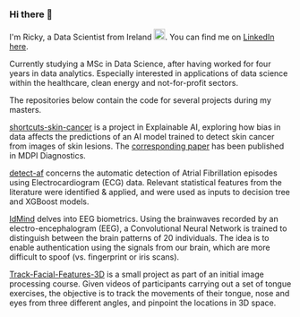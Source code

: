 ### Hi there 👋

I'm Ricky, a Data Scientist from Ireland <img src="https://upload.wikimedia.org/wikipedia/commons/1/13/Ireland_flag_300.png" width=20>. You can find me on [LinkedIn here](https://www.linkedin.com/in/ricky-walsh/).

Currently studying a MSc in Data Science, after having worked for four years in data analytics. 
Especially interested in applications of data science within the healthcare, clean energy and not-for-profit sectors.

The repositories below contain the code for several projects during my masters.

[shortcuts-skin-cancer](https://github.com/rickymwalsh/shortcuts-skin-cancer) is a project in Explainable AI, exploring how bias in data affects the predictions of an AI model trained to detect skin cancer from images of skin lesions. The [corresponding paper](https://www.mdpi.com/2075-4418/12/1/40) has been published in MDPI Diagnostics.

[detect-af](https://github.com/rickymwalsh/detect-af) concerns the automatic detection of Atrial Fibrillation episodes using Electrocardiogram (ECG) data. Relevant statistical features from the literature were identified & applied, and were used as inputs to decision tree and XGBoost models.

[IdMind](https://github.com/rickymwalsh/IdMind) delves into EEG biometrics. Using the brainwaves recorded by an electro-encephalogram (EEG), a Convolutional Neural Network is trained to distinguish between the brain patterns of 20 individuals. The idea is to enable authentication using the signals from our brain, which are more difficult to spoof (vs. fingerprint or iris scans).

[Track-Facial-Features-3D](https://github.com/rickymwalsh/Track-Facial-Features-3D) is a small project as part of an initial image processing course. Given videos of participants carrying out a set of tongue exercises, the objective is to track the movements of their tongue, nose and eyes from three different angles, and pinpoint the locations in 3D space.
